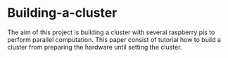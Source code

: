 # Building-a-cluster
The aim of this project is building a cluster with several raspberry pis to perform parallel computation.
This paper consist of tutorial how to build a cluster from preparing the hardware until setting the cluster.
